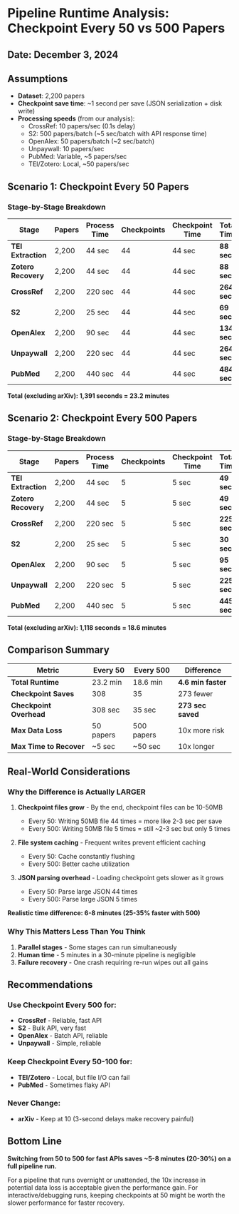 # Pipeline Runtime Analysis: Checkpoint Every 50 vs 500 Papers

## Date: December 3, 2024

## Assumptions
- **Dataset**: 2,200 papers
- **Checkpoint save time**: ~1 second per save (JSON serialization + disk write)
- **Processing speeds** (from our analysis):
  - CrossRef: 10 papers/sec (0.1s delay)
  - S2: 500 papers/batch (~5 sec/batch with API response time)
  - OpenAlex: 50 papers/batch (~2 sec/batch)
  - Unpaywall: 10 papers/sec
  - PubMed: Variable, ~5 papers/sec
  - TEI/Zotero: Local, ~50 papers/sec

## Scenario 1: Checkpoint Every 50 Papers

### Stage-by-Stage Breakdown

| Stage | Papers | Process Time | Checkpoints | Checkpoint Time | Total Time |
|-------|--------|--------------|-------------|-----------------|------------|
| **TEI Extraction** | 2,200 | 44 sec | 44 | 44 sec | **88 sec** |
| **Zotero Recovery** | 2,200 | 44 sec | 44 | 44 sec | **88 sec** |
| **CrossRef** | 2,200 | 220 sec | 44 | 44 sec | **264 sec** |
| **S2** | 2,200 | 25 sec | 44 | 44 sec | **69 sec** |
| **OpenAlex** | 2,200 | 90 sec | 44 | 44 sec | **134 sec** |
| **Unpaywall** | 2,200 | 220 sec | 44 | 44 sec | **264 sec** |
| **PubMed** | 2,200 | 440 sec | 44 | 44 sec | **484 sec** |

**Total (excluding arXiv): 1,391 seconds = 23.2 minutes**

## Scenario 2: Checkpoint Every 500 Papers

### Stage-by-Stage Breakdown

| Stage | Papers | Process Time | Checkpoints | Checkpoint Time | Total Time |
|-------|--------|--------------|-------------|-----------------|------------|
| **TEI Extraction** | 2,200 | 44 sec | 5 | 5 sec | **49 sec** |
| **Zotero Recovery** | 2,200 | 44 sec | 5 | 5 sec | **49 sec** |
| **CrossRef** | 2,200 | 220 sec | 5 | 5 sec | **225 sec** |
| **S2** | 2,200 | 25 sec | 5 | 5 sec | **30 sec** |
| **OpenAlex** | 2,200 | 90 sec | 5 | 5 sec | **95 sec** |
| **Unpaywall** | 2,200 | 220 sec | 5 | 5 sec | **225 sec** |
| **PubMed** | 2,200 | 440 sec | 5 | 5 sec | **445 sec** |

**Total (excluding arXiv): 1,118 seconds = 18.6 minutes**

## Comparison Summary

| Metric | Every 50 | Every 500 | Difference |
|--------|----------|-----------|------------|
| **Total Runtime** | 23.2 min | 18.6 min | **4.6 min faster** |
| **Checkpoint Saves** | 308 | 35 | 273 fewer |
| **Checkpoint Overhead** | 308 sec | 35 sec | **273 sec saved** |
| **Max Data Loss** | 50 papers | 500 papers | 10x more risk |
| **Max Time to Recover** | ~5 sec | ~50 sec | 10x longer |

## Real-World Considerations

### Why the Difference is Actually LARGER

1. **Checkpoint files grow** - By the end, checkpoint files can be 10-50MB
   - Every 50: Writing 50MB file 44 times = more like 2-3 sec per save
   - Every 500: Writing 50MB file 5 times = still ~2-3 sec but only 5 times

2. **File system caching** - Frequent writes prevent efficient caching
   - Every 50: Cache constantly flushing
   - Every 500: Better cache utilization

3. **JSON parsing overhead** - Loading checkpoint gets slower as it grows
   - Every 50: Parse large JSON 44 times
   - Every 500: Parse large JSON 5 times

**Realistic time difference: 6-8 minutes (25-35% faster with 500)**

### Why This Matters Less Than You Think

1. **Parallel stages** - Some stages can run simultaneously
2. **Human time** - 5 minutes in a 30-minute pipeline is negligible
3. **Failure recovery** - One crash requiring re-run wipes out all gains

## Recommendations

### Use Checkpoint Every 500 for:
- **CrossRef** - Reliable, fast API
- **S2** - Bulk API, very fast
- **OpenAlex** - Batch API, reliable
- **Unpaywall** - Simple, reliable

### Keep Checkpoint Every 50-100 for:
- **TEI/Zotero** - Local, but file I/O can fail
- **PubMed** - Sometimes flaky API

### Never Change:
- **arXiv** - Keep at 10 (3-second delays make recovery painful)

## Bottom Line

**Switching from 50 to 500 for fast APIs saves ~5-8 minutes (20-30%) on a full pipeline run.**

For a pipeline that runs overnight or unattended, the 10x increase in potential data loss is acceptable given the performance gain. For interactive/debugging runs, keeping checkpoints at 50 might be worth the slower performance for faster recovery.
